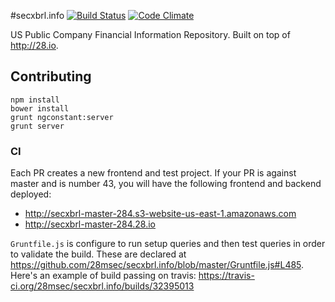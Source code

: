 #secxbrl.info
[![Build Status](http://img.shields.io/travis/28msec/secxbrl.info/master.svg?style=flat)](https://travis-ci.org/28msec/secxbrl.info) [![Code Climate](http://img.shields.io/codeclimate/github/28msec/secxbrl.info.svg?style=flat)](https://codeclimate.com/github/28msec/secxbrl.info)

US Public Company Financial Information Repository. Built on top of http://28.io.

## Contributing

```
npm install
bower install
grunt ngconstant:server
grunt server
```

### CI
Each PR creates a new frontend and test project. If your PR is against master and is number 43, you will have the following frontend and backend deployed:
* http://secxbrl-master-284.s3-website-us-east-1.amazonaws.com
* http://secxbrl-master-284.28.io

`Gruntfile.js` is configure to run setup queries and then test queries in order to validate the build. These are declared at https://github.com/28msec/secxbrl.info/blob/master/Gruntfile.js#L485.
Here's an example of build passing on travis: https://travis-ci.org/28msec/secxbrl.info/builds/32395013

